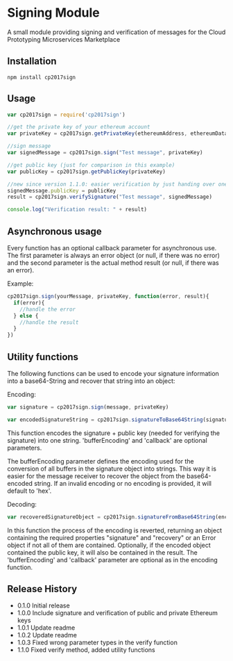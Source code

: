 Signing Module
==============

A small module providing signing and verification of messages for the Cloud Prototyping Microservices Marketplace

## Installation
```shell
npm install cp2017sign
```

## Usage
```javascript
var cp2017sign = require('cp2017sign')

//get the private key of your ethereum account
var privateKey = cp2017sign.getPrivateKey(ethereumAddress, ethereumDataDir, ethereumAccountPassword)

//sign message
var signedMessage = cp2017sign.sign("Test message", privateKey)

//get public key (just for comparison in this example)
var publicKey = cp2017sign.getPublicKey(privateKey)

//new since version 1.1.0: easier verification by just handing over one signature object
signedMessage.publicKey = publicKey
result = cp2017sign.verifySignature("Test message", signedMessage)

console.log("Verification result: " + result)
```

## Asynchronous usage
Every function has an optional callback parameter for asynchronous use.
The first parameter is always an error object (or null, if there was no error) and the second parameter is the actual method result (or null, if there was an error).

Example:

```javascript
cp2017sign.sign(yourMessage, privateKey, function(error, result){
  if(error){
    //handle the error
  } else {
    //handle the result
  }
})
```

## Utility functions
The following functions can be used to encode your signature information into a base64-String and recover that string into an object:

Encoding:
```javascript
var signature = cp2017sign.sign(message, privateKey)

var encodedSignatureString = cp2017sign.signatureToBase64String(signature, publicKey, bufferEncoding, callback)
```
This function encodes the signature + public key (needed for verifying the signature) into one string. 'bufferEncoding' and 'callback' are optional parameters. 

The bufferEncoding parameter defines the encoding used for the conversion of all buffers in the signature object into strings.
This way it is easier for the message receiver to recover the object from the base64-encoded string.
If an invalid encoding or no encoding is provided, it will default to 'hex'.

Decoding:
```javascript
var recoveredSignatureObject = cp2017sign.signatureFromBase64String(encodedSignatureString, bufferEncoding, callback)
```
In this function the process of the encoding is reverted, returning an object containing the required properties "signature" and "recovery" or an Error object if not all of them are contained.
Optionally, if the encoded object contained the public key, it will also be contained in the result.
The 'bufferEncoding' and 'callback' parameter are optional as in the encoding function.

## Release History

* 0.1.0 Initial release
* 1.0.0 Include signature and verification of public and private Ethereum keys
* 1.0.1 Update readme
* 1.0.2 Update readme
* 1.0.3 Fixed wrong parameter types in the verify function
* 1.1.0 Fixed verify method, added utility functions